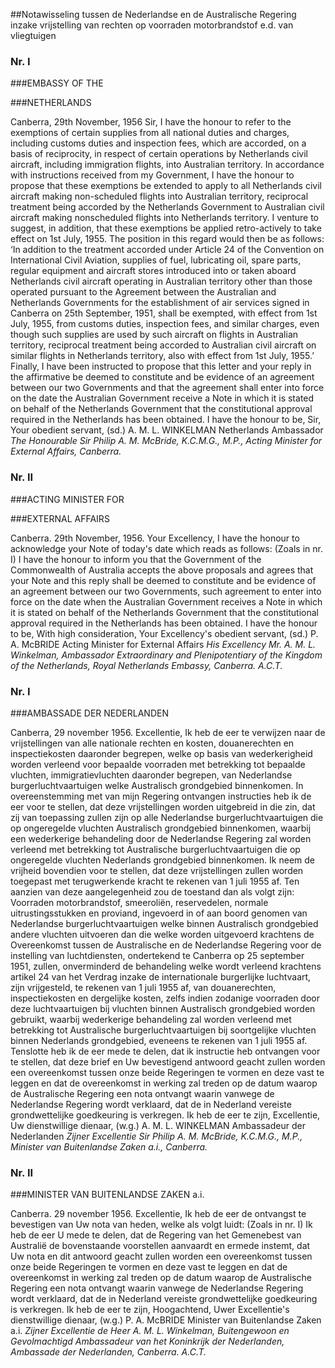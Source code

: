 <meta http-equiv='Content-Type' content='text/html; charset=utf-8' />

##Notawisseling tussen de Nederlandse en de Australische Regering inzake vrijstelling van rechten op voorraden motorbrandstof e.d. van vliegtuigen

### Nr.  I  

###EMBASSY OF THE

###NETHERLANDS

Canberra, 29th November, 1956 Sir, I have the honour to refer to the exemptions of certain supplies from all national duties and charges, including customs duties and inspection fees, which are accorded, on a basis of reciprocity, in respect of certain operations by Netherlands civil aircraft, including immigration flights, into Australian territory. In accordance with instructions received from my Government, I have the honour to propose that these exemptions be extended to apply to all Netherlands civil aircraft making non-scheduled flights into Australian territory, reciprocal treatment being accorded by the Netherlands Government to Australian civil aircraft making nonscheduled flights into Netherlands territory. I venture to suggest, in addition, that these exemptions be applied retro-actively to take effect on 1st July, 1955. The position in this regard would then be as follows: ‘In addition to the treatment accorded under Article 24 of the Convention on International Civil Aviation, supplies of fuel, lubricating oil, spare parts, regular equipment and aircraft stores introduced into or taken aboard Netherlands civil aircraft operating in Australian territory other than those operated pursuant to the Agreement between the Australian and Netherlands Governments for the establishment of air services signed in Canberra on 25th September, 1951, shall be exempted, with effect from 1st July, 1955, from customs duties, inspection fees, and similar charges, even though such supplies are used by such aircraft on flights in Australian territory, reciprocal treatment being accorded to Australian civil aircraft on similar flights in Netherlands territory, also with effect from 1st July, 1955.’ Finally, I have been instructed to propose that this letter and your reply in the affirmative be deemed to constitute and be evidence of an agreement between our two Governments and that the agreement shall enter into force on the date the Australian Government receive a Note in which it is stated on behalf of the Netherlands Government that the constitutional approval required in the Netherlands has been obtained. I have the honour to be, Sir, Your obedient servant, (sd.) A. M. L. WINKELMAN Netherlands Ambassador  *The Honourable Sir Philip A. M. McBride, K.C.M.G., M.P.,*   *Acting Minister for External Affairs,*   *Canberra.*    

### Nr.  II  

###ACTING MINISTER FOR

###EXTERNAL AFFAIRS

Canberra. 29th November, 1956. Your Excellency, I have the honour to acknowledge your Note of today's date which reads as follows:  (Zoals in nr. I)  I have the honour to inform you that the Government of the Commonwealth of Australia accepts the above proposals and agrees that your Note and this reply shall be deemed to constitute and be evidence of an agreement between our two Governments, such agreement to enter into force on the date when the Australian Government receives a Note in which it is stated on behalf of the Netherlands Government that the constitutional approval required in the Netherlands has been obtained. I have the honour to be, With high consideration, Your Excellency's obedient servant, (sd.) P. A. McBRIDE Acting Minister for External Affairs  *His Excellency Mr. A. M. L. Winkelman,*   *Ambassador Extraordinary and Plenipotentiary*   *of the Kingdom of the Netherlands,*   *Royal Netherlands Embassy,*   *Canberra. A.C.T.*    

### Nr.  I  

###AMBASSADE DER NEDERLANDEN

Canberra, 29 november 1956. Excellentie, Ik heb de eer te verwijzen naar de vrijstellingen van alle nationale rechten en kosten, douanerechten en inspectiekosten daaronder begrepen, welke op basis van wederkerigheid worden verleend voor bepaalde voorraden met betrekking tot bepaalde vluchten, immigratievluchten daaronder begrepen, van Nederlandse burgerluchtvaartuigen welke Australisch grondgebied binnenkomen. In overeenstemming met van mijn Regering ontvangen instructies heb ik de eer voor te stellen, dat deze vrijstellingen worden uitgebreid in die zin, dat zij van toepassing zullen zijn op alle Nederlandse burgerluchtvaartuigen die op ongeregelde vluchten Australisch grondgebied binnenkomen, waarbij een wederkerige behandeling door de Nederlandse Regering zal worden verleend met betrekking tot Australische burgerluchtvaartuigen die op ongeregelde vluchten Nederlands grondgebied binnenkomen. Ik neem de vrijheid bovendien voor te stellen, dat deze vrijstellingen zullen worden toegepast met terugwerkende kracht te rekenen van 1 juli 1955 af. Ten aanzien van deze aangelegenheid zou de toestand dan als volgt zijn: Voorraden motorbrandstof, smeeroliën, reservedelen, normale uitrustingsstukken en proviand, ingevoerd in of aan boord genomen van Nederlandse burgerluchtvaartuigen welke binnen Australisch grondgebied andere vluchten uitvoeren dan die welke worden uitgevoerd krachtens de Overeenkomst tussen de Australische en de Nederlandse Regering voor de instelling van luchtdiensten, ondertekend te Canberra op 25 september 1951, zullen, onverminderd de behandeling welke wordt verleend krachtens artikel 24 van het Verdrag inzake de internationale burgerlijke luchtvaart, zijn vrijgesteld, te rekenen van 1 juli 1955 af, van douanerechten, inspectiekosten en dergelijke kosten, zelfs indien zodanige voorraden door deze luchtvaartuigen bij vluchten binnen Australisch grondgebied worden gebruikt, waarbij wederkerige behandeling zal worden verleend met betrekking tot Australische burgerluchtvaartuigen bij soortgelijke vluchten binnen Nederlands grondgebied, eveneens te rekenen van 1 juli 1955 af. Tenslotte heb ik de eer mede te delen, dat ik instructie heb ontvangen voor te stellen, dat deze brief en Uw bevestigend antwoord geacht zullen worden een overeenkomst tussen onze beide Regeringen te vormen en deze vast te leggen en dat de overeenkomst in werking zal treden op de datum waarop de Australische Regering een nota ontvangt waarin vanwege de Nederlandse Regering wordt verklaard, dat de in Nederland vereiste grondwettelijke goedkeuring is verkregen. Ik heb de eer te zijn, Excellentie, Uw dienstwillige dienaar, (w.g.) A. M. L. WINKELMAN Ambassadeur der Nederlanden  *Zijner Excellentie*   *Sir Philip A. M. McBride, K.C.M.G., M.P.,*   *Minister van Buitenlandse Zaken a.i.,*   *Canberra.*    

### Nr.  II  

###MINISTER VAN BUITENLANDSE ZAKEN a.i.

Canberra. 29 november 1956. Excellentie, Ik heb de eer de ontvangst te bevestigen van Uw nota van heden, welke als volgt luidt:  (Zoals in nr. I)  Ik heb de eer U mede te delen, dat de Regering van het Gemenebest van Australië de bovenstaande voorstellen aanvaardt en ermede instemt, dat Uw nota en dit antwoord geacht zullen worden een overeenkomst tussen onze beide Regeringen te vormen en deze vast te leggen en dat de overeenkomst in werking zal treden op de datum waarop de Australische Regering een nota ontvangt waarin vanwege de Nederlandse Regering wordt verklaard, dat de in Nederland vereiste grondwettelijke goedkeuring is verkregen. Ik heb de eer te zijn, Hoogachtend, Uwer Excellentie's dienstwillige dienaar, (w.g.) P. A. McBRIDE Minister van Buitenlandse Zaken a.i.  *Zijner Excellentie de Heer*   *A. M. L. Winkelman,*   *Buitengewoon en Gevolmachtigd*   *Ambassadeur van het Koninkrijk*   *der Nederlanden,*   *Ambassade der Nederlanden,*   *Canberra. A.C.T.*    

